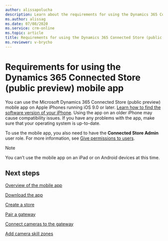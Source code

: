 ```yaml
---
author: alissapolucha
description: Learn about the requirements for using the Dynamics 365 Connected Store (public preview) mobile app
ms.author: alissag
ms.date: 07/08/2020
ms.service: crm-online
ms.topic: article
title: Requirements for using the Dynamics 365 Connected Store (public preview) mobile app
ms.reviewer: v-brycho
---
```


# Requirements for using the Dynamics 365 Connected Store (public preview) mobile app

You can use the Microsoft Dynamics 365 Connected Store (public preview) mobile app on Apple iPhones running iOS 9.0 or later. [Learn how to find the software version of your iPhone](https://support.apple.com/en-us/HT201685). Using the app on an older iPhone may cause compatibility issues. If you have any problems with the app, make sure that your operating system is up-to-date.

To use the mobile app, you also need to have the **Connected Store Admin** user role. For more information, see [Give permissions to users](admin-user-accounts.md).

> [!NOTE]
> You can’t use the mobile app on an iPad or on Android devices at this time.

## Next steps

[Overview of the mobile app](mobile-app-overview.md)

[Download the app](mobile-app-download.md)

[Create a store](mobile-app-create-store.md)

[Pair a gateway](mobile-app-pair-gateway.md)

[Connect cameras to the gateway](mobile-app-add-cameras.md)

[Add camera skill zones](mobile-app-add-camera-skill-zones.md)
